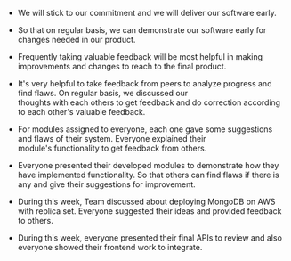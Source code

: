 - We will stick to our commitment and we will deliver our software early. 
- So that on regular basis, we can demonstrate our software early for changes needed in our product. 
- Frequently taking valuable feedback will be most helpful in making improvements and changes to reach to the final product.

- It's very helpful to take feedback from peers to analyze progress and find flaws. On regular basis, we discussed our      
  thoughts with each others to get feedback and do correction according to each other's valuable feedback. 
  
- For modules assigned to everyone, each one gave some suggestions and flaws of their system. Everyone explained their      
  module's functionality to get feedback from others.  

- Everyone presented their developed modules to demonstrate how they have implemented functionality. So that others can find 
  flaws if there is any and give their suggestions for improvement. 
  
- During this week, Team discussed about deploying MongoDB on AWS with replica set. Everyone suggested their ideas and 
  provided feedback to others.

- During this week, everyone presented their final APIs to review and also everyone showed their frontend work to integrate.
